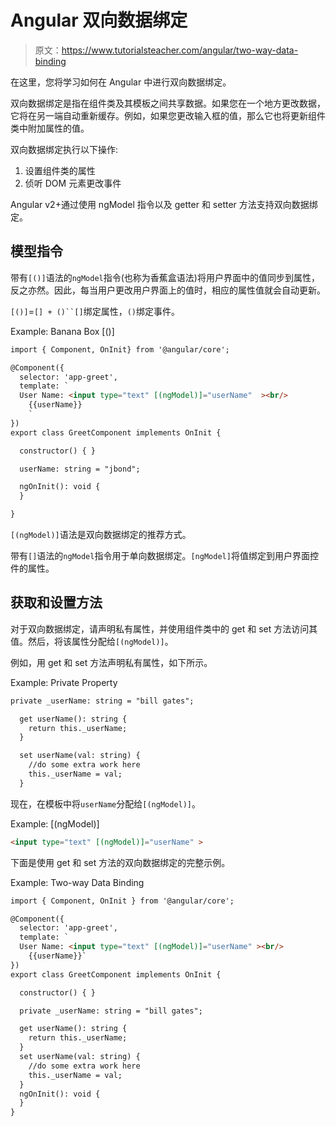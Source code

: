 # Angular 双向数据绑定

> 原文：<https://www.tutorialsteacher.com/angular/two-way-data-binding>

在这里，您将学习如何在 Angular 中进行双向数据绑定。

双向数据绑定是指在组件类及其模板之间共享数据。如果您在一个地方更改数据，它将在另一端自动重新缓存。例如，如果您更改输入框的值，那么它也将更新组件类中附加属性的值。

双向数据绑定执行以下操作:

1.  设置组件类的属性
2.  侦听 DOM 元素更改事件

Angular v2+通过使用 ngModel 指令以及 getter 和 setter 方法支持双向数据绑定。

## 模型指令

带有`[()]`语法的`ngModel`指令(也称为香蕉盒语法)将用户界面中的值同步到属性，反之亦然。因此，每当用户更改用户界面上的值时，相应的属性值就会自动更新。

`[()]`=`[] + ()``[]`绑定属性，`()`绑定事件。

Example: Banana Box [()] 

```html
import { Component, OnInit} from '@angular/core';

@Component({
  selector: 'app-greet',
  template: `
  User Name: <input type="text" [(ngModel)]="userName"  ><br/>
    {{userName}}
    `
})
export class GreetComponent implements OnInit {

  constructor() { }

  userName: string = "jbond";

  ngOnInit(): void {
  }

}
```

`[(ngModel)]`语法是双向数据绑定的推荐方式。

带有`[]`语法的`ngModel`指令用于单向数据绑定。`[ngModel]`将值绑定到用户界面控件的属性。

## 获取和设置方法

对于双向数据绑定，请声明私有属性，并使用组件类中的 get 和 set 方法访问其值。然后，将该属性分配给`[(ngModel)]`。

例如，用 get 和 set 方法声明私有属性，如下所示。

Example: Private Property 

```html
private _userName: string = "bill gates";

  get userName(): string {
    return this._userName;
  }

  set userName(val: string) {
    //do some extra work here
    this._userName = val;
  }
```

现在，在模板中将`userName`分配给`[(ngModel)]`。

Example: [(ngModel)] 

```html
<input type="text" [(ngModel)]="userName" >
```

下面是使用 get 和 set 方法的双向数据绑定的完整示例。

Example: Two-way Data Binding 

```html
import { Component, OnInit } from '@angular/core';

@Component({
  selector: 'app-greet',
  template: `
  User Name: <input type="text" [(ngModel)]="userName" ><br/>
    {{userName}}`
})
export class GreetComponent implements OnInit {

  constructor() { }

  private _userName: string = "bill gates";

  get userName(): string {
    return this._userName;
  }
  set userName(val: string) {
    //do some extra work here
    this._userName = val;
  }
  ngOnInit(): void {
  }
}
```

